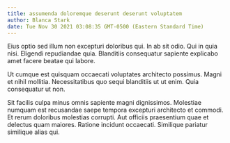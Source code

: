 ```yaml
---
title: assumenda doloremque deserunt deserunt voluptatem
author: Blanca Stark
date: Tue Nov 30 2021 03:08:35 GMT-0500 (Eastern Standard Time)
---
```

Eius optio sed illum non excepturi doloribus qui. In ab sit odio. Qui in quia nisi. Eligendi repudiandae quia. Blanditiis consequatur sapiente explicabo amet facere beatae qui labore.

 Ut cumque est quisquam occaecati voluptates architecto possimus. Magni et nihil mollitia. Necessitatibus quo sequi blanditiis ut ut enim. Quia consequatur ut non.

 Sit facilis culpa minus omnis sapiente magni dignissimos. Molestiae numquam est recusandae saepe tempora excepturi architecto et commodi. Et rerum doloribus molestias corrupti. Aut officiis praesentium quae et delectus quam maiores. Ratione incidunt occaecati. Similique pariatur similique alias qui.